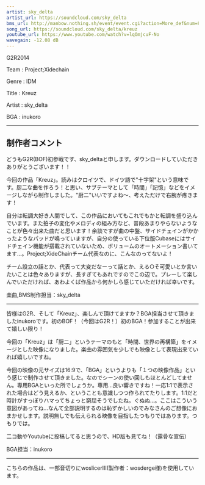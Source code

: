 ```yaml
---
artist: sky_delta
artist_url: https://soundcloud.com/sky_delta
bms_url: http://manbow.nothing.sh/event/event.cgi?action=More_def&num=89&event=96
song_url: https://soundcloud.com/sky_delta/kreuz
youtube_url: https://www.youtube.com/watch?v=lqOmjcuF-No
wavegain: -12.08 dB
---
```


G2R2014

Team : Project;Xidechain

Genre : IDM

Title : Kreuz

Artist : sky_delta

BGA : inukoro

----------------------------------------------

制作者コメント
--------------

どうもG2R(BOF)初参戦です、sky_deltaと申します。ダウンロードしていただきありがとうございます！！

今回の作品「Kreuz」。読みはクロイツで、ドイツ語で"十字架"という意味です。厨二な曲を作ろう！と思い、サブテーマとして「時間」「記憶」などをイメージしながら制作しました。"厨二"いいですよね～、考えただけで右腕が疼きます！

自分は転調大好き人間でして、この作品においてもこれでもかと転調を盛り込んでいます。また拍子の変化やメロディの組み方など、普段あまりやらないようなことが色々出来た曲だと思います！余談ですが曲の中盤、サイドチェインがかかったようなパッドが鳴っていますが、自分の使っている下位版Cubaseにはサイドチェイン機能が搭載されていないため、ボリュームのオートメーション書いてます…。Project;XideChainチーム代表なのに、こんなのってないよ！

チーム設立の話とか、代表って大変だなーって話とか、える○そ可愛いとか言いたいことは色々ありますが、長すぎてもあれですのでこの辺で。プレーして楽しんでいただければ、あわよくば作品から何かしら感じていただければ幸いです。

楽曲,BMS制作担当：sky_delta

----------------------------------------------

皆様はG2R、そして「Kreuz」、楽しんで頂けてますか？BGA担当させて頂きましたinukoroです。初のBOF！（今回はG2R！）初のBGA！参加することが出来て嬉しい限り！

今回の「Kreuz」は「厨二」というテーマのもと「時間、世界の再構築」をイメージとした映像になりました。楽曲の雰囲気を少しでも映像として表現出来ていれば嬉しいですね。

今回の映像の元サイズは16:9で、「BGA」というよりも「１つの映像作品」という感じで制作させて頂きました。なのでシーンの使い回しもほとんどしてません。専用BGAといった所でしょうか。専用…良い響きですね！一応1:1で表示された場合はどう見えるか、ということも意識しつつ作られてたりします。1:1だと時計がすっぽりハマってちょっと窮屈そうでしたね。ぐぬぬ…。ここはこういう意図があってね…なんて全部説明するのは恥ずかしいのでみなさんのご想像におまかせします。説明無しでも伝えられる映像を目指したつもりではあります。つもりでは。

二コ動やYoutubeに投稿してると思うので、HD版も見てね！（露骨な宣伝）

BGA担当：inukoro

----------------------------------------------

こちらの作品は、一部音切りにwoslicerIII(製作者：wosderge様)を使用しています。
